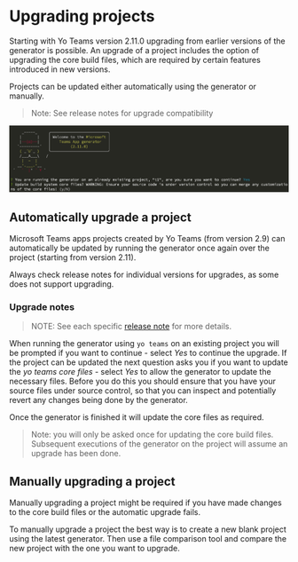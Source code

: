 # Upgrading projects

Starting with Yo Teams version 2.11.0 upgrading from earlier versions of the generator is possible. An upgrade of a project includes the option of upgrading the core build files, which are required by certain features introduced in new versions.

Projects can be updated either automatically using the generator or manually.

> Note: See release notes for upgrade compatibility

![](../images/upgrade-project.png)

## Automatically upgrade a project

Microsoft Teams apps projects created by Yo Teams (from version 2.9) can automatically be updated by running the generator once again over the project (starting from version 2.11).

Always check release notes for individual versions for upgrades, as some does not support upgrading.

### Upgrade notes

> NOTE: See each specific [release note](./Releases) for more details.

When running the generator using `yo teams` on an existing project you will be prompted if you want to continue - select *Yes* to continue the upgrade. If the project can be updated the next question asks you if you want to update the *yo teams core files* - select *Yes* to allow the generator to update the necessary files. Before you do this you should ensure that you have your source files under source control, so that you can inspect and potentially revert any changes being done by the generator.

Once the generator is finished it will update the core files as required.

> Note: you will only be asked once for updating the core build files. Subsequent executions of the generator on the project will assume an upgrade has been done.

## Manually upgrading a project

Manually upgrading a project might be required if you have made changes to the core build files or the automatic upgrade fails.

To manually upgrade a project the best way is to create a new blank project using the latest generator. Then use a file comparison tool and compare the new project with the one you want to upgrade.
